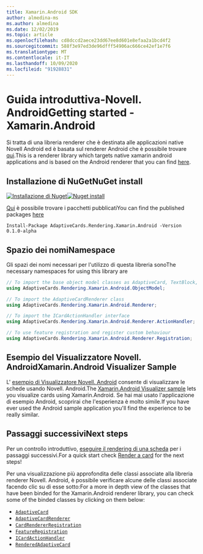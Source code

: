 ```yaml
---
title: Xamarin.Android SDK
author: almedina-ms
ms.author: almedina
ms.date: 12/02/2019
ms.topic: article
ms.openlocfilehash: cd8dccd2aece23dd67ee8d601e8efaa2a1bcd4f2
ms.sourcegitcommit: 588f3e97ed3de96dfff54906ac666ce42ef1e7f6
ms.translationtype: MT
ms.contentlocale: it-IT
ms.lasthandoff: 10/09/2020
ms.locfileid: "91928831"
---
```

# <a name="getting-started---xamarinandroid"></a><span data-ttu-id="afbb7-102">Guida introduttiva-Novell. Android</span><span class="sxs-lookup"><span data-stu-id="afbb7-102">Getting started - Xamarin.Android</span></span>

<span data-ttu-id="afbb7-103">Si tratta di una libreria renderer che è destinata alle applicazioni native Novell Android ed è basata sul renderer Android che è possibile trovare [qui](../../android/getting-started.md).</span><span class="sxs-lookup"><span data-stu-id="afbb7-103">This is a renderer library which targets native xamarin android applications and is based on the Android renderer that you can find [here](../../android/getting-started.md).</span></span> 

## <a name="nuget-install"></a><span data-ttu-id="afbb7-104">Installazione di NuGet</span><span class="sxs-lookup"><span data-stu-id="afbb7-104">NuGet install</span></span>

<span data-ttu-id="afbb7-105">[![Installazione di Nuget](https://img.shields.io/nuget/vpre/AdaptiveCards.Rendering.Xamarin.Android.svg)](https://www.nuget.org/packages/AdaptiveCards.Rendering.Xamarin.Android)</span><span class="sxs-lookup"><span data-stu-id="afbb7-105">[![Nuget install](https://img.shields.io/nuget/vpre/AdaptiveCards.Rendering.Xamarin.Android.svg)](https://www.nuget.org/packages/AdaptiveCards.Rendering.Xamarin.Android)</span></span>

<span data-ttu-id="afbb7-106">[Qui](http://nuget.org) è possibile trovare i pacchetti pubblicati</span><span class="sxs-lookup"><span data-stu-id="afbb7-106">You can find the published packages [here](http://nuget.org)</span></span>

```console
Install-Package AdaptiveCards.Rendering.Xamarin.Android -Version 0.1.0-alpha
```

## <a name="namespace"></a><span data-ttu-id="afbb7-107">Spazio dei nomi</span><span class="sxs-lookup"><span data-stu-id="afbb7-107">Namespace</span></span>

<span data-ttu-id="afbb7-108">Gli spazi dei nomi necessari per l'utilizzo di questa libreria sono</span><span class="sxs-lookup"><span data-stu-id="afbb7-108">The necessary namespaces for using this library are</span></span>
```csharp
// To import the base object model classes as AdaptiveCard, TextBlock, Column, ShowCardAction, ...
using AdaptiveCards.Rendering.Xamarin.Android.ObjectModel;

// To import the AdaptiveCardRenderer class
using AdaptiveCards.Rendering.Xamarin.Android.Renderer;

// To import the ICardActionHandler interface
using AdaptiveCards.Rendering.Xamarin.Android.Renderer.ActionHandler;

// To use feature registration and register custom behaviour 
using AdaptiveCards.Rendering.Xamarin.Android.Renderer.Registration;
```

## <a name="xamarinandroid-visualizer-sample"></a><span data-ttu-id="afbb7-109">Esempio del Visualizzatore Novell. Android</span><span class="sxs-lookup"><span data-stu-id="afbb7-109">Xamarin.Android Visualizer Sample</span></span>

<span data-ttu-id="afbb7-110">L' [esempio di Visualizzatore Novell. Android](https://github.com/Microsoft/AdaptiveCards/tree/main/source/xamarin/Xamarin.Droid.Sample) consente di visualizzare le schede usando Novell. Android.</span><span class="sxs-lookup"><span data-stu-id="afbb7-110">The [Xamarin.Android Visualizer sample](https://github.com/Microsoft/AdaptiveCards/tree/main/source/xamarin/Xamarin.Droid.Sample) lets you visualize cards using Xamarin.Android.</span></span> <span data-ttu-id="afbb7-111">Se hai mai usato l'applicazione di esempio Android, scoprirai che l'esperienza è molto simile.</span><span class="sxs-lookup"><span data-stu-id="afbb7-111">If you have ever used the Android sample application you'll find the experience to be really similar.</span></span>

## <a name="next-steps"></a><span data-ttu-id="afbb7-112">Passaggi successivi</span><span class="sxs-lookup"><span data-stu-id="afbb7-112">Next steps</span></span>

<span data-ttu-id="afbb7-113">Per un controllo introduttivo, [eseguire il rendering di una scheda](render-a-card.md) per i passaggi successivi.</span><span class="sxs-lookup"><span data-stu-id="afbb7-113">For a quick start check [Render a card](render-a-card.md) for the next steps!</span></span>

<span data-ttu-id="afbb7-114">Per una visualizzazione più approfondita delle classi associate alla libreria renderer Novell. Android, è possibile verificare alcune delle classi associate facendo clic su di esse sotto:</span><span class="sxs-lookup"><span data-stu-id="afbb7-114">For a more in depth view of the classes that have been binded for the Xamarin.Android renderer library, you can check some of the binded classes by clicking on them below:</span></span>
* [```AdaptiveCard```](adaptivecards-rendering-xamarin-android-objectmodel-adaptivecard.md)
* [```AdaptiveCardRenderer```](adaptivecards-rendering-xamarin-android-renderer-adaptivecardrenderer.md)
* [```CardRendererRegistration```](adaptivecards-rendering-xamarin-android-renderer-cardrendererregistration.md)
* [```FeatureRegistration```](adaptivecards-rendering-xamarin-android-objectmodel-featureregistration.md)
* [```ICardActionHandler```](adaptivecards-renderin-xamarin-android-renderer-actionhandler-icardactionhandler.md)
* [```RenderedAdaptiveCard```](adaptivecards-rendering-xamarin-android-renderer-renderedadaptivecard.md)
